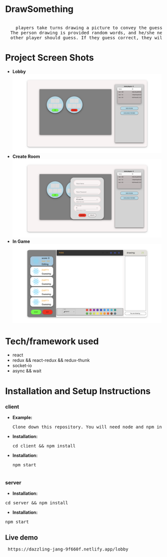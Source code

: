 # DrawSomething

  <pre> 
  &nbsp players take turns drawing a picture to convey the guess word for their partner to guess.
  The person drawing is provided random words, and he/she needs to draw the word out and the
  other player should guess. If they guess correct, they will get the points.</pre>

# Project Screen Shots
- **Lobby**
<img src="client/src/assets/screen1.png"> </img>
- **Create Room**
<img src="client/src/assets/screen2.png"> </img>
- **In Game**
<img src="client/src/assets/screen3.png"> </img>
# Tech/framework used

- react
- redux && react-redux && redux-thunk
- socket-io
- async && wait

# Installation and Setup Instructions

### client

- **Example:** <br>
  <pre>Clone down this repository. You will need node and npm installed globally on your machine.
- **Installation:** <br>
  <pre>cd client && npm install
- **Installation:** <br>
  <pre>npm start

### server
  - **Installation:** <br>
  <pre>cd server && npm install </pre>
  - **Installation:** <br>
  <pre>npm start </pre>

## Live demo
<pre> https://dazzling-jang-9f660f.netlify.app/lobby </pre>
